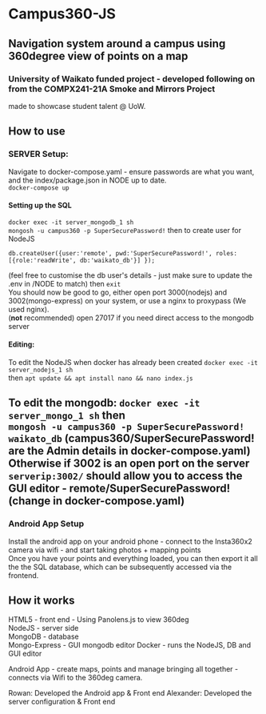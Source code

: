 # Campus360-JS
## Navigation system around a campus using 360degree view of points on a map
### University of Waikato funded project - developed following on from the COMPX241-21A Smoke and Mirrors Project
made to showcase student talent @ UoW.

## How to use
### SERVER Setup:
Navigate to docker-compose.yaml - ensure passwords are what you want, and the index/package.json in NODE up to date.   
```docker-compose up```  
#### Setting up the SQL  
```docker exec -it server_mongodb_1 sh```  
```mongosh -u campus360 -p SuperSecurePassword!``` then to create user for NodeJS 
```use waikato_db; 
db.createUser({user:'remote', pwd:'SuperSecurePassword!', roles:[{role:'readWrite', db:'waikato_db'}] });
```
(feel free to customise the db user's details - just make sure to update the .env in /NODE to match)
then 
```exit```  
You should now be good to go, either open port 3000(nodejs) and 3002(mongo-express) on your system, or use a nginx to proxypass (We used nginx).  
(**not** recommended) open 27017 if you need direct access to the mongodb server  

#### Editing:  
  To edit the NodeJS when docker has already been created ```docker exec -it server_nodejs_1 sh```  
  then ```apt update && apt install nano && nano index.js```  
  
  To edit the mongodb: ```docker exec -it server_mongo_1 sh``` then  
  ```mongosh -u campus360 -p SuperSecurePassword! waikato_db``` (campus360/SuperSecurePassword! are the Admin details in docker-compose.yaml)
   Otherwise if 3002 is an open port on the server ```serverip:3002/``` should allow you to access the GUI editor - remote/SuperSecurePassword! (change in docker-compose.yaml)  
---
### Android App Setup
Install the android app on your android phone - connect to the Insta360x2 camera via wifi - and start taking photos + mapping points   
Once you have your points and everything loaded, you can then export it all the the SQL database, which can be subsequently accessed via the frontend.  

## How it works
HTML5 - front end - Using Panolens.js to view 360deg    
NodeJS - server side  
MongoDB - database   
Mongo-Express - GUI mongodb editor
Docker - runs the NodeJS, DB and GUI editor  
  
Android App - create maps, points and manage bringing all together - connects via Wifi to the 360deg camera.  

Rowan: Developed the Android app & Front end
Alexander: Developed the server configuration & Front end
